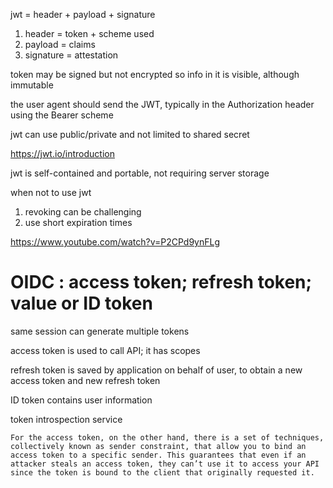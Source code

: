 
jwt = header + payload + signature

1. header = token + scheme used
2. payload = claims
3. signature = attestation

token may be signed but not encrypted so info in it is visible, although immutable

the user agent should send the JWT, typically in the Authorization header using the Bearer scheme

jwt can use public/private and not limited to shared secret

https://jwt.io/introduction

jwt is self-contained and portable, not requiring server storage

when not to use jwt
1. revoking can be challenging
2. use short expiration times

https://www.youtube.com/watch?v=P2CPd9ynFLg


# OIDC : access token; refresh token; value or ID token

same session can generate multiple tokens

access token is used to call API; it has scopes

refresh token is saved by application on behalf of user, to obtain a new access token and new refresh token

ID token contains user information

token introspection service 

```
For the access token, on the other hand, there is a set of techniques, collectively known as sender constraint, that allow you to bind an access token to a specific sender. This guarantees that even if an attacker steals an access token, they can’t use it to access your API since the token is bound to the client that originally requested it.

```


